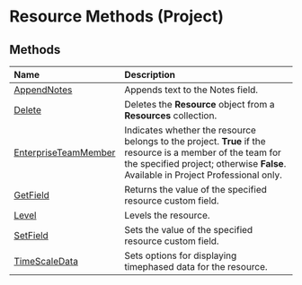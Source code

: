 
# Resource Methods (Project)

## Methods



|**Name**|**Description**|
|:-----|:-----|
|[AppendNotes](b11bc28f-147f-0591-056b-87e9f6c2db71.md)|Appends text to the Notes field.|
|[Delete](9a530bdd-5d4c-a6c4-ce48-c7bc6bf0f753.md)|Deletes the  **Resource** object from a **Resources** collection.|
|[EnterpriseTeamMember](a89acb10-02c3-0e2d-66b2-2d448514d919.md)|Indicates whether the resource belongs to the project.  **True** if the resource is a member of the team for the specified project; otherwise **False**. Available in Project Professional only.|
|[GetField](36fbbc13-272e-72f4-ebbe-2c13f67abbe7.md)|Returns the value of the specified resource custom field.|
|[Level](b6c7f694-0854-2ec0-48ec-91721cef993c.md)|Levels the resource.|
|[SetField](9ac1e770-8716-2954-4459-7f5ff090e2ed.md)|Sets the value of the specified resource custom field.|
|[TimeScaleData](51649bc3-8224-15cd-dc9b-af37a1cc4d8b.md)|Sets options for displaying timephased data for the resource.|
